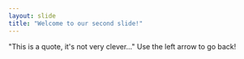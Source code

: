 ```yaml
---
layout: slide
title: "Welcome to our second slide!"
---
```

"This is a quote, it's not very clever..."
Use the left arrow to go back!
